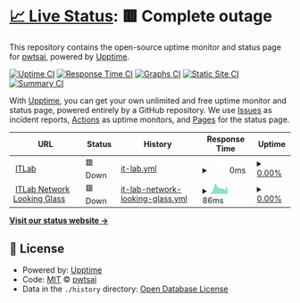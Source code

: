 # [📈 Live Status](https://pwtsai.github.io): <!--live status--> **🟥 Complete outage**

This repository contains the open-source uptime monitor and status page for [pwtsai](https://pwtsai.github.io/), powered by [Upptime](https://github.com/upptime/upptime).

[![Uptime CI](https://github.com/pwtsai/upptime/workflows/Uptime%20CI/badge.svg)](https://github.com/pwtsai/upptime/actions?query=workflow%3A%22Uptime+CI%22)
[![Response Time CI](https://github.com/pwtsai/upptime/workflows/Response%20Time%20CI/badge.svg)](https://github.com/pwtsai/upptime/actions?query=workflow%3A%22Response+Time+CI%22)
[![Graphs CI](https://github.com/pwtsai/upptime/workflows/Graphs%20CI/badge.svg)](https://github.com/pwtsai/upptime/actions?query=workflow%3A%22Graphs+CI%22)
[![Static Site CI](https://github.com/pwtsai/upptime/workflows/Static%20Site%20CI/badge.svg)](https://github.com/pwtsai/upptime/actions?query=workflow%3A%22Static+Site+CI%22)
[![Summary CI](https://github.com/pwtsai/upptime/workflows/Summary%20CI/badge.svg)](https://github.com/pwtsai/upptime/actions?query=workflow%3A%22Summary+CI%22)

With [Upptime](https://upptime.js.org), you can get your own unlimited and free uptime monitor and status page, powered entirely by a GitHub repository. We use [Issues](https://github.com/pwtsai/upptime/issues) as incident reports, [Actions](https://github.com/pwtsai/upptime/actions) as uptime monitors, and [Pages](https://pwtsai.github.io) for the status page.

<!--start: status pages-->
<!-- This summary is generated by Upptime (https://github.com/upptime/upptime) -->
<!-- Do not edit this manually, your changes will be overwritten -->
<!-- prettier-ignore -->
| URL | Status | History | Response Time | Uptime |
| --- | ------ | ------- | ------------- | ------ |
| <img alt="" src="https://icons.duckduckgo.com/ip3/www.itlab.cc.ico" height="13"> [ITLab](https://www.itlab.cc/) | 🟥 Down | [it-lab.yml](https://github.com/pwtsai/upptime/commits/HEAD/history/it-lab.yml) | <details><summary><img alt="Response time graph" src="./graphs/it-lab/response-time-week.png" height="20"> 0ms</summary><br><a href="https://pwtsai.github.io/history/it-lab"><img alt="Response time 2633" src="https://img.shields.io/endpoint?url=https%3A%2F%2Fraw.githubusercontent.com%2Fpwtsai%2Fupptime%2FHEAD%2Fapi%2Fit-lab%2Fresponse-time.json"></a><br><a href="https://pwtsai.github.io/history/it-lab"><img alt="24-hour response time 0" src="https://img.shields.io/endpoint?url=https%3A%2F%2Fraw.githubusercontent.com%2Fpwtsai%2Fupptime%2FHEAD%2Fapi%2Fit-lab%2Fresponse-time-day.json"></a><br><a href="https://pwtsai.github.io/history/it-lab"><img alt="7-day response time 0" src="https://img.shields.io/endpoint?url=https%3A%2F%2Fraw.githubusercontent.com%2Fpwtsai%2Fupptime%2FHEAD%2Fapi%2Fit-lab%2Fresponse-time-week.json"></a><br><a href="https://pwtsai.github.io/history/it-lab"><img alt="30-day response time 0" src="https://img.shields.io/endpoint?url=https%3A%2F%2Fraw.githubusercontent.com%2Fpwtsai%2Fupptime%2FHEAD%2Fapi%2Fit-lab%2Fresponse-time-month.json"></a><br><a href="https://pwtsai.github.io/history/it-lab"><img alt="1-year response time 2633" src="https://img.shields.io/endpoint?url=https%3A%2F%2Fraw.githubusercontent.com%2Fpwtsai%2Fupptime%2FHEAD%2Fapi%2Fit-lab%2Fresponse-time-year.json"></a></details> | <details><summary><a href="https://pwtsai.github.io/history/it-lab">0.00%</a></summary><a href="https://pwtsai.github.io/history/it-lab"><img alt="All-time uptime 61.17%" src="https://img.shields.io/endpoint?url=https%3A%2F%2Fraw.githubusercontent.com%2Fpwtsai%2Fupptime%2FHEAD%2Fapi%2Fit-lab%2Fuptime.json"></a><br><a href="https://pwtsai.github.io/history/it-lab"><img alt="24-hour uptime 0.00%" src="https://img.shields.io/endpoint?url=https%3A%2F%2Fraw.githubusercontent.com%2Fpwtsai%2Fupptime%2FHEAD%2Fapi%2Fit-lab%2Fuptime-day.json"></a><br><a href="https://pwtsai.github.io/history/it-lab"><img alt="7-day uptime 0.00%" src="https://img.shields.io/endpoint?url=https%3A%2F%2Fraw.githubusercontent.com%2Fpwtsai%2Fupptime%2FHEAD%2Fapi%2Fit-lab%2Fuptime-week.json"></a><br><a href="https://pwtsai.github.io/history/it-lab"><img alt="30-day uptime 0.00%" src="https://img.shields.io/endpoint?url=https%3A%2F%2Fraw.githubusercontent.com%2Fpwtsai%2Fupptime%2FHEAD%2Fapi%2Fit-lab%2Fuptime-month.json"></a><br><a href="https://pwtsai.github.io/history/it-lab"><img alt="1-year uptime 61.17%" src="https://img.shields.io/endpoint?url=https%3A%2F%2Fraw.githubusercontent.com%2Fpwtsai%2Fupptime%2FHEAD%2Fapi%2Fit-lab%2Fuptime-year.json"></a></details>
| <img alt="" src="https://icons.duckduckgo.com/ip3/lg.itlab.cc.ico" height="13"> [ITLab Network Looking Glass](https://lg.itlab.cc/) | 🟥 Down | [it-lab-network-looking-glass.yml](https://github.com/pwtsai/upptime/commits/HEAD/history/it-lab-network-looking-glass.yml) | <details><summary><img alt="Response time graph" src="./graphs/it-lab-network-looking-glass/response-time-week.png" height="20"> 86ms</summary><br><a href="https://pwtsai.github.io/history/it-lab-network-looking-glass"><img alt="Response time 108" src="https://img.shields.io/endpoint?url=https%3A%2F%2Fraw.githubusercontent.com%2Fpwtsai%2Fupptime%2FHEAD%2Fapi%2Fit-lab-network-looking-glass%2Fresponse-time.json"></a><br><a href="https://pwtsai.github.io/history/it-lab-network-looking-glass"><img alt="24-hour response time 110" src="https://img.shields.io/endpoint?url=https%3A%2F%2Fraw.githubusercontent.com%2Fpwtsai%2Fupptime%2FHEAD%2Fapi%2Fit-lab-network-looking-glass%2Fresponse-time-day.json"></a><br><a href="https://pwtsai.github.io/history/it-lab-network-looking-glass"><img alt="7-day response time 86" src="https://img.shields.io/endpoint?url=https%3A%2F%2Fraw.githubusercontent.com%2Fpwtsai%2Fupptime%2FHEAD%2Fapi%2Fit-lab-network-looking-glass%2Fresponse-time-week.json"></a><br><a href="https://pwtsai.github.io/history/it-lab-network-looking-glass"><img alt="30-day response time 85" src="https://img.shields.io/endpoint?url=https%3A%2F%2Fraw.githubusercontent.com%2Fpwtsai%2Fupptime%2FHEAD%2Fapi%2Fit-lab-network-looking-glass%2Fresponse-time-month.json"></a><br><a href="https://pwtsai.github.io/history/it-lab-network-looking-glass"><img alt="1-year response time 108" src="https://img.shields.io/endpoint?url=https%3A%2F%2Fraw.githubusercontent.com%2Fpwtsai%2Fupptime%2FHEAD%2Fapi%2Fit-lab-network-looking-glass%2Fresponse-time-year.json"></a></details> | <details><summary><a href="https://pwtsai.github.io/history/it-lab-network-looking-glass">0.00%</a></summary><a href="https://pwtsai.github.io/history/it-lab-network-looking-glass"><img alt="All-time uptime 0.01%" src="https://img.shields.io/endpoint?url=https%3A%2F%2Fraw.githubusercontent.com%2Fpwtsai%2Fupptime%2FHEAD%2Fapi%2Fit-lab-network-looking-glass%2Fuptime.json"></a><br><a href="https://pwtsai.github.io/history/it-lab-network-looking-glass"><img alt="24-hour uptime 0.00%" src="https://img.shields.io/endpoint?url=https%3A%2F%2Fraw.githubusercontent.com%2Fpwtsai%2Fupptime%2FHEAD%2Fapi%2Fit-lab-network-looking-glass%2Fuptime-day.json"></a><br><a href="https://pwtsai.github.io/history/it-lab-network-looking-glass"><img alt="7-day uptime 0.00%" src="https://img.shields.io/endpoint?url=https%3A%2F%2Fraw.githubusercontent.com%2Fpwtsai%2Fupptime%2FHEAD%2Fapi%2Fit-lab-network-looking-glass%2Fuptime-week.json"></a><br><a href="https://pwtsai.github.io/history/it-lab-network-looking-glass"><img alt="30-day uptime 0.00%" src="https://img.shields.io/endpoint?url=https%3A%2F%2Fraw.githubusercontent.com%2Fpwtsai%2Fupptime%2FHEAD%2Fapi%2Fit-lab-network-looking-glass%2Fuptime-month.json"></a><br><a href="https://pwtsai.github.io/history/it-lab-network-looking-glass"><img alt="1-year uptime 0.01%" src="https://img.shields.io/endpoint?url=https%3A%2F%2Fraw.githubusercontent.com%2Fpwtsai%2Fupptime%2FHEAD%2Fapi%2Fit-lab-network-looking-glass%2Fuptime-year.json"></a></details>

<!--end: status pages-->

[**Visit our status website →**](https://pwtsai.github.io)

## 📄 License

- Powered by: [Upptime](https://github.com/upptime/upptime)
- Code: [MIT](./LICENSE) © [pwtsai](https://pwtsai.github.io/)
- Data in the `./history` directory: [Open Database License](https://opendatacommons.org/licenses/odbl/1-0/)
